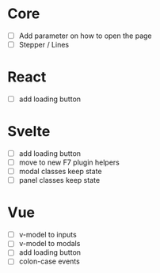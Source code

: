 # Core

- [ ] Add parameter on how to open the page
- [ ] Stepper / Lines

# React

- [ ] add loading button

# Svelte

- [ ] add loading button
- [ ] move to new F7 plugin helpers
- [ ] modal classes keep state
- [ ] panel classes keep state

# Vue

- [ ] v-model to inputs
- [ ] v-model to modals
- [ ] add loading button
- [ ] colon-case events
